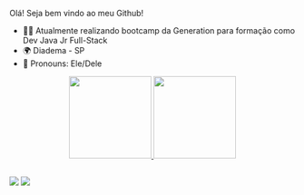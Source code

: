 Olá! Seja bem vindo ao meu Github!

- 👨‍🎓 Atualmente realizando bootcamp da Generation para formação como Dev Java Jr Full-Stack
- 🌍 Diadema - SP
- 🙂 Pronouns: Ele/Dele

<div align="center">
  <a href="https://github.com/LucassRoberto">
  <img height="145em" src="https://github-readme-stats.vercel.app/api?username=LucassRoberto&show_icons=true&theme=gotham&include_all_commits=true&count_private=true"/>
  <img height="145em" src="https://github-readme-stats.vercel.app/api/top-langs/?username=LucassRoberto&layout=compact&langs_count=7&theme=gotham"/>
</div>
  
  ##
 
<div> 
  <a href = "mailto:lucasolbarcelos@gmail.com"><img src="https://img.shields.io/badge/-Gmail-%23333?style=for-the-badge&logo=gmail&logoColor=white" target="_blank"></a>
 <a href="https://linkedin.com/in/lucas-roberto-de-oliveira-barcelos" target="_blank"><img src="https://img.shields.io/badge/-LinkedIn-%230077B5?style=for-the-badge&logo=linkedin&logoColor=white" target="_blank"></a>  
</div>
